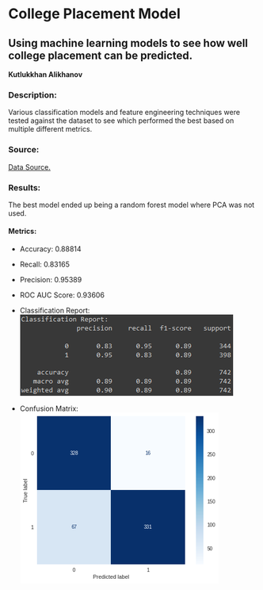 # College Placement Model
## Using machine learning models to see how well college placement can be predicted.

**Kutlukkhan Alikhanov**

### Description:
Various classification models and feature engineering techniques were tested against the dataset to see which performed the best based on multiple different metrics. 

### Source:
[Data Source.](https://www.kaggle.com/datasets/tejashvi14/engineering-placements-prediction?select=collegePlace.csv)

### Results:
The best model ended up being a random forest model where PCA was not used.

#### Metrics:
- Accuracy: 0.88814
- Recall: 0.83165
- Precision: 0.95389
- ROC AUC Score: 0.93606
- Classification Report:
![classification_report](classification_report.PNG)

- Confusion Matrix:
![confusion_matrix](confusion_matrix.png)
